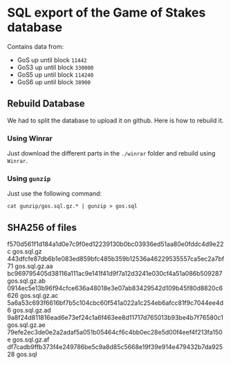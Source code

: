 # SQL export of the Game of Stakes database

Contains data from:

- GoS up until block `11442`
- GoS3 up until block `330000`
- GoS5 up until block `114240`
- GoS6 up until block `38900`

## Rebuild Database

We had to split the database to upload it on github. Here is how to rebuild it. 

### Using Winrar

Just download the different parts in the `./winrar` folder and rebuild using `Winrar`.

### Using `gunzip`

Just use the following command:

```
cat gunzip/gos.sql.gz.* | gunzip > gos.sql
```

## SHA256 of files

f570d561f1d184a1d0e7c9f0ed12239130b0bc03936ed51aa80e0fddc4d9e22c  gos.sql.gz
443dfcfe87db6b1e083ed859bfc485b359b12536a46229535557ca5ec2a7bf71  gos.sql.gz.aa
bc969795405d38116a111ac9e141f41d9f7a12d3241e030cf4a51a086b509287  gos.sql.gz.ab
0914ec5e13b96f94cfce636a48018e3e07ab83429542d109b45f80d8820c6626  gos.sql.gz.ac
5a6a53c693f6616bf7b5c104cbc60f541a022a1c254eb6afcc81f9c7044ee4d6  gos.sql.gz.ad
9a8f24d811816ead6e73ef24c1a6f463ee8d11717d765013b93be4b7f76580c1  gos.sql.gz.ae
79efe2ec3de0e2a2adaf5a051b05464cf6c4bb0ec28e5d00f4eef4f213fa150e  gos.sql.gz.af
df7cadb9ffb373f4e249786be5c9a8d85c5668e19f39e914e479432b7da92528  gos.sql
